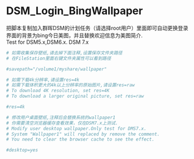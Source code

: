 # DSM_Login_BingWallpaper
把脚本复制加入群晖DSM的计划任务（请选择root用户）里面即可自动更换登录界面的背景为bing今日美图，并且替换欢迎信息为美图简介.   
Test for DSM5.x,DSM6.x. DSM 7.x 
```sh
# 如需收集保存壁纸,请去掉下面注释,设置保存文件夹路径
# 在FileStation里面右键文件夹属性可以看到路径

#savepath="/volume1/myshare/wallpaper"

# 如需下载4k分辨率,请设置res=4k
# 如需下载体积更大的4k以上分辨率的原始图片,请设置res=raw
# To download 4K resolution, set res=4K
# To download a larger original picture, set res=raw

#res=4k

# 修改用户桌面壁纸,注释后会替换系统的wallpaper1
# 你需要清空浏览器缓存查看效果，仅在DSM7.x上测试.
# Modify user desktop wallpaper.Only test for DMS7.x.
# System "Wallpaper1" will replaced by remove the comment.
# You need to clear the browser cache to see the effect.

#desktop=yes
```
